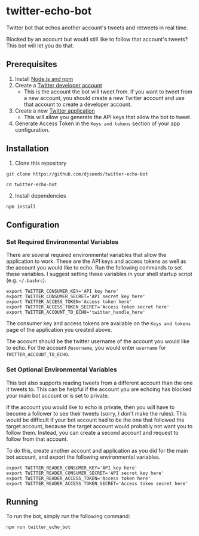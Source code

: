 # twitter-echo-bot
Twitter bot that echos another account's tweets and retweets in real time.

Blocked by an account but would still like to follow that account's tweets? This bot will let you do that.

## Prerequisites
1. Install [Node.js and npm](https://www.npmjs.com/get-npm)
2. Create a [Twitter developer account](https://developer.twitter.com)
    - This is the account the bot will tweet from. If you want to tweet from a new account, you should create a new Twitter account and use that account to create a developer account.
3. Create a new [Twitter application](https://developer.twitter.com/en/apps)
    - This will allow you generate the API keys that allow the bot to tweet.
4. Generate Access Token in the `Keys and tokens` section of your app configuration.

## Installation
1. Clone this repository
```
git clone https://github.com/djseeds/twitter-echo-bot
```
```
cd twitter-echo-bot
```

2. Install dependencies
```
npm install
```

## Configuration
### Set Required Environmental Variables

There are several required environmental variables that allow the application to work. These are the API keys and access tokens as well as the account you would like to echo. Run the following commands to set these variables. I suggest setting these variables in your shell startup script (e.g. `~/.bashrc`).

```
export TWITTER_CONSUMER_KEY='API key here'
export TWITTER_CONSUMER_SECRET='API secret key here'
export TWITTER_ACCESS_TOKEN='Access token here'
export TWITTER_ACCESS_TOKEN_SECRET='Access token secret here'
export TWITTER_ACCOUNT_TO_ECHO='twitter_handle_here'
```

The consumer key and access tokens are available on the `Keys and tokens` page of the application you created above.

The account should be the twitter username of the account you would like to echo. For the account `@username`, you would enter `username` for `TWITTER_ACCOUNT_TO_ECHO`.

### Set Optional Environmental Variables

This bot also supports reading tweets from a different account than the one it tweets to. This can be helpful if the account you are echoing has blocked your main bot account or is set to private.

If the account you would like to echo is private, then you will have to become a follower to see their tweets (sorry, I don't make the rules). This would be difficult if your bot account had to be the one that followed the target account, because the target account would probably not want you to follow them. Instead, you can create a second account and request to follow from that account.

To do this, create another account and application as you did for the main bot account, and export the following environmental variables.

```
export TWITTER_READER_CONSUMER_KEY='API key here'
export TWITTER_READER_CONSUMER_SECRET='API secret key here'
export TWITTER_READER_ACCESS_TOKEN='Access token here'
export TWITTER_READER_ACCESS_TOKEN_SECRET='Access token secret here'
```

## Running
To run the bot, simply run the following command:
```
npm run twitter_echo_bot
```
